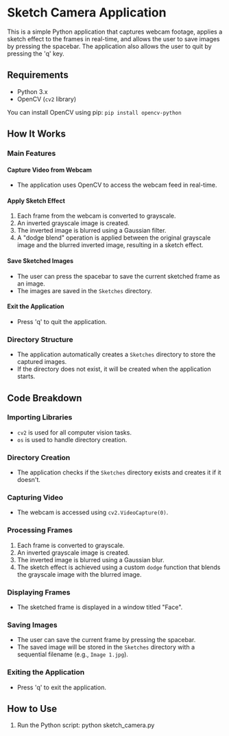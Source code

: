 # Sketch Camera Application

This is a simple Python application that captures webcam footage, applies a sketch effect to the frames in real-time, and allows the user to save images by pressing the spacebar. The application also allows the user to quit by pressing the 'q' key.

## Requirements

- Python 3.x
- OpenCV (`cv2` library)

You can install OpenCV using pip:
`pip install opencv-python `

## How It Works

### Main Features

#### Capture Video from Webcam

- The application uses OpenCV to access the webcam feed in real-time.

#### Apply Sketch Effect

1. Each frame from the webcam is converted to grayscale.
2. An inverted grayscale image is created.
3. The inverted image is blurred using a Gaussian filter.
4. A "dodge blend" operation is applied between the original grayscale image and the blurred inverted image, resulting in a sketch effect.

#### Save Sketched Images

- The user can press the spacebar to save the current sketched frame as an image.
- The images are saved in the `Sketches` directory.

#### Exit the Application

- Press 'q' to quit the application.

### Directory Structure

- The application automatically creates a `Sketches` directory to store the captured images.
- If the directory does not exist, it will be created when the application starts.

## Code Breakdown

### Importing Libraries

- `cv2` is used for all computer vision tasks.
- `os` is used to handle directory creation.

### Directory Creation

- The application checks if the `Sketches` directory exists and creates it if it doesn't.

### Capturing Video

- The webcam is accessed using `cv2.VideoCapture(0)`.

### Processing Frames

1. Each frame is converted to grayscale.
2. An inverted grayscale image is created.
3. The inverted image is blurred using a Gaussian blur.
4. The sketch effect is achieved using a custom `dodge` function that blends the grayscale image with the blurred image.

### Displaying Frames

- The sketched frame is displayed in a window titled "Face".

### Saving Images

- The user can save the current frame by pressing the spacebar. 
- The saved image will be stored in the `Sketches` directory with a sequential filename (e.g., `Image 1.jpg`).

### Exiting the Application

- Press 'q' to exit the application.

## How to Use

1. Run the Python script:
   python sketch_camera.py

